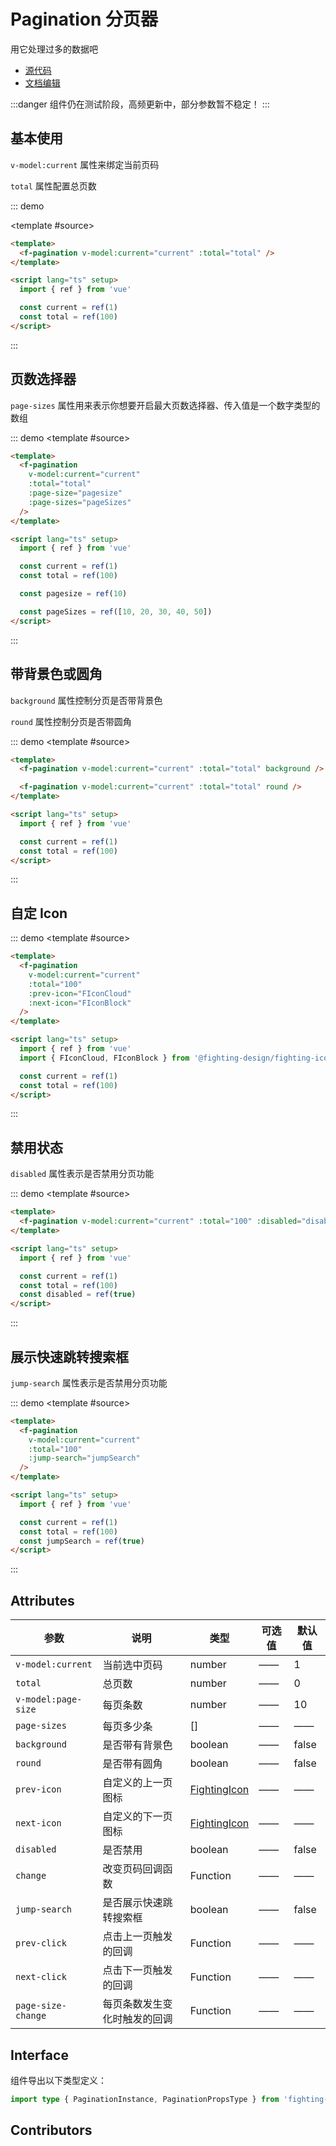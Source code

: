 # Pagination 分页器

用它处理过多的数据吧

- [源代码](https://github.com/FightingDesign/fighting-design/tree/master/packages/fighting-design/pagination)
- [文档编辑](https://github.com/FightingDesign/fighting-design/blob/master/docs/docs/components/pagination.md)

:::danger
组件仍在测试阶段，高频更新中，部分参数暂不稳定！
:::

## 基本使用

`v-model:current` 属性来绑定当前页码

`total` 属性配置总页数

::: demo

<template #source>
<demo1-vue />
</template>

```html
<template>
  <f-pagination v-model:current="current" :total="total" />
</template>

<script lang="ts" setup>
  import { ref } from 'vue'

  const current = ref(1)
  const total = ref(100)
</script>
```

:::

## 页数选择器

`page-sizes` 属性用来表示你想要开启最大页数选择器、传入值是一个数字类型的数组

::: demo
<template #source>
<demo2-vue/>
</template>

```html
<template>
  <f-pagination
    v-model:current="current"
    :total="total"
    :page-size="pagesize"
    :page-sizes="pageSizes"
  />
</template>

<script lang="ts" setup>
  import { ref } from 'vue'

  const current = ref(1)
  const total = ref(100)

  const pagesize = ref(10)

  const pageSizes = ref([10, 20, 30, 40, 50])
</script>
```

:::

## 带背景色或圆角

`background` 属性控制分页是否带背景色

`round` 属性控制分页是否带圆角

::: demo
<template #source>
<demo3-vue />
</template>

```html
<template>
  <f-pagination v-model:current="current" :total="total" background />

  <f-pagination v-model:current="current" :total="total" round />
</template>

<script lang="ts" setup>
  import { ref } from 'vue'

  const current = ref(1)
  const total = ref(100)
</script>
```

:::

## 自定 Icon

::: demo
<template #source>
<f-pagination v-model:current="current" :total="100" :prev-Icon="FIconCloud" :next-Icon="FIconBlock" />
</template>

```html
<template>
  <f-pagination
    v-model:current="current"
    :total="100"
    :prev-icon="FIconCloud"
    :next-icon="FIconBlock"
  />
</template>

<script lang="ts" setup>
  import { ref } from 'vue'
  import { FIconCloud, FIconBlock } from '@fighting-design/fighting-icon'

  const current = ref(1)
  const total = ref(100)
</script>
```

:::

## 禁用状态

`disabled` 属性表示是否禁用分页功能

::: demo
<template #source>
<f-pagination v-model:current="current" :total="100" disabled />
</template>

```html
<template>
  <f-pagination v-model:current="current" :total="100" :disabled="disabled" />
</template>

<script lang="ts" setup>
  import { ref } from 'vue'

  const current = ref(1)
  const total = ref(100)
  const disabled = ref(true)
</script>
```

:::

## 展示快速跳转搜索框

`jump-search` 属性表示是否禁用分页功能

::: demo
<template #source>
<f-pagination v-model:current="current" :total="100" jumpSearch />
</template>

```html
<template>
  <f-pagination
    v-model:current="current"
    :total="100"
    :jump-search="jumpSearch"
  />
</template>

<script lang="ts" setup>
  import { ref } from 'vue'

  const current = ref(1)
  const total = ref(100)
  const jumpSearch = ref(true)
</script>
```

:::

## Attributes

| 参数                | 说明                         | 类型                                                               | 可选值 | 默认值 |
| ------------------- | ---------------------------- | ------------------------------------------------------------------ | ------ | ------ |
| `v-model:current`   | 当前选中页码                 | number                                                             | ——     | 1      |
| `total`             | 总页数                       | number                                                             | ——     | 0      |
| `v-model:page-size` | 每页条数                     | number                                                             | ——     | 10     |
| `page-sizes`        | 每页多少条                   | []                                                                 | ——     | ——     |
| `background`        | 是否带有背景色               | boolean                                                            | ——     | false  |
| `round`             | 是否带有圆角                 | boolean                                                            | ——     | false  |
| `prev-icon`         | 自定义的上一页图标           | <a href="/components/interface.html#fightingicon">FightingIcon</a> | ——     | ——     |
| `next-icon`         | 自定义的下一页图标           | <a href="/components/interface.html#fightingicon">FightingIcon</a> | ——     | ——     |
| `disabled`          | 是否禁用                     | boolean                                                            | ——     | false  |
| `change`            | 改变页码回调函数             | Function                                                           | ——     | ——     |
| `jump-search`       | 是否展示快速跳转搜索框       | boolean                                                            | ——     | false  |
| `prev-click`        | 点击上一页触发的回调         | Function                                                           | ——     | ——     |
| `next-click`        | 点击下一页触发的回调         | Function                                                           | ——     | ——     |
| `page-size-change`  | 每页条数发生变化时触发的回调 | Function                                                           | ——     | ——     |

## Interface

组件导出以下类型定义：

```ts
import type { PaginationInstance, PaginationPropsType } from 'fighting-design'
```

## Contributors

<a href="https://github.com/Tyh2001" target="_blank">
  <f-avatar round src="https://avatars.githubusercontent.com/u/73180970?v=4" />
</a>

<a href="https://github.com/OnlyShadows" target="_blank">
  <f-avatar round src="https://avatars.githubusercontent.com/u/54928569?v=4" />
</a>

<script setup lang="ts">
  import demo1Vue from './_demos/pagination/demo1.vue'
  import demo2Vue from './_demos/pagination/demo2.vue'
  import demo3Vue from './_demos/pagination/demo3.vue'
  import { FIconCloud, FIconBlock } from '@fighting-design/fighting-icon'
</script>

